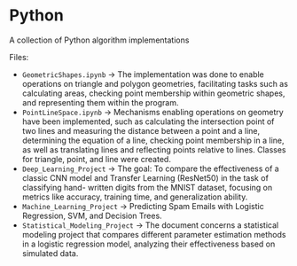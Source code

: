 # Python
A collection of Python algorithm implementations


Files:
- `GeometricShapes.ipynb` -> The implementation was done to enable operations on triangle and polygon geometries, facilitating tasks such as calculating areas, checking point membership within geometric shapes, and representing them within the program.
- `PointLineSpace.ipynb` -> Mechanisms enabling operations on geometry have been implemented, such as calculating the intersection point of two lines and measuring the distance between a point and a line, determining the equation of a line, checking point membership in a line, as well as translating lines and reflecting points relative to lines. Classes for triangle, point, and line were created.
- `Deep_Learning_Project` -> The goal: To compare the effectiveness of a classic CNN model and Transfer Learning (ResNet50) in the task of classifying hand-
written digits from the MNIST dataset, focusing on metrics like accuracy, training time, and generalization ability.
- `Machine_Learning_Project` -> Predicting Spam Emails with Logistic Regression, SVM, and Decision Trees.
- `Statistical_Modeling_Project` -> The document concerns a statistical modeling project that compares different parameter estimation methods in a logistic regression model, analyzing their effectiveness based on simulated data.

